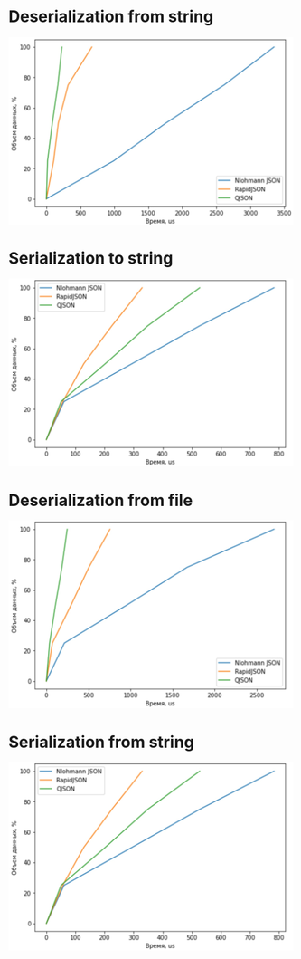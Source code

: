 # Deserialization from string
![Screenshot](Deserialisation_str.jpg)

# Serialization to string
![Screenshot](Serialisation_str.jpg)

# Deserialization from file
![Screenshot](Deserialisation_file.jpg)

# Serialization from string
![Screenshot](Serialisation_file.jpg)
